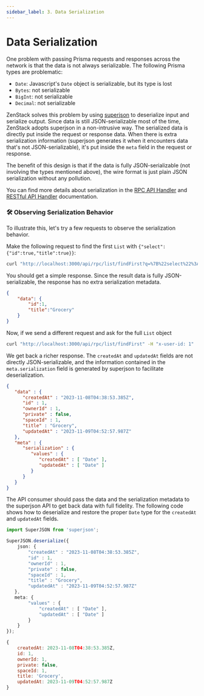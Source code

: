 ```yaml
---
sidebar_label: 3. Data Serialization
---
```


# Data Serialization

One problem with passing Prisma requests and responses across the network is that the data is not always serializable. The following Prisma types are problematic:

- `Date`: Javascript's `Date` object is serializable, but its type is lost
- `Bytes`: not serializable
- `BigInt`: not serializable
- `Decimal`: not serializable

ZenStack solves this problem by using [superjson](https://github.com/blitz-js/superjson) to deserialize input and serialize output. Since data is still JSON-serializable most of the time, ZenStack adopts superjson in a non-intrusive way. The serialized data is directly put inside the request or response data. When there is extra serialization information (superjson generates it when it encounters data that's not JSON-serializable), it's put inside the `meta` field in the request or response.

The benefit of this design is that if the data is fully JSON-serializable (not involving the types mentioned above), the wire format is just plain JSON serialization without any pollution.

You can find more details about serialization in the [RPC API Handler](/docs/reference/server-adapters/api-handlers/rpc#serialization) and [RESTful API Handler](/docs/reference/server-adapters/api-handlers/rest#serialization) documentation.

### 🛠️ Observing Serialization Behavior

To illustrate this, let's try a few requests to observe the serialization behavior.

Make the following request to find the first `List` with `{"select":{"id":true,"title":true}}`:

```bash
curl "http://localhost:3000/api/rpc/list/findFirst?q=%7B%22select%22%3A%7B%22id%22%3Atrue%2C%22title%22%3Atrue%7D%7D" -H "x-user-id: 1"
```

You should get a simple response. Since the result data is fully JSON-serializable, the response has no extra serialization metadata.

```json
{
    "data": {
        "id":1,
        "title":"Grocery"
    }
}
```

Now, if we send a different request and ask for the full `List` object

```bash
curl "http://localhost:3000/api/rpc/list/findFirst" -H "x-user-id: 1"
```

We get back a richer response. The `createdAt` and `updatedAt` fields are not directly JSON-serializable, and the information contained in the `meta.serialization` field is generated by superjson to facilitate deserialization.

```json
{
   "data" : {
      "createdAt" : "2023-11-08T04:38:53.385Z",
      "id" : 1,
      "ownerId" : 1,
      "private" : false,
      "spaceId" : 1,
      "title" : "Grocery",
      "updatedAt" : "2023-11-09T04:52:57.987Z"
   },
   "meta" : {
      "serialization" : {
         "values" : {
            "createdAt" : [ "Date" ],
            "updatedAt" : [ "Date" ]
         }
      }
   }
}
```

The API consumer should pass the data and the serialization metadata to the superjson API to get back data with full fidelity. The following code shows how to deserialize and restore the proper `Date` type for the `createdAt` and `updatedAt` fields.

```ts
import SuperJSON from 'superjson';

SuperJSON.deserialize({
    json: {
        "createdAt" : "2023-11-08T04:38:53.385Z",
        "id" : 1,
        "ownerId" : 1,
        "private" : false,
        "spaceId" : 1,
        "title" : "Grocery",
        "updatedAt" : "2023-11-09T04:52:57.987Z"
   },
   meta: {
        "values" : {
            "createdAt" : [ "Date" ],
            "updatedAt" : [ "Date" ]
        }
    }
});
```

```js
{
    createdAt: 2023-11-08T04:38:53.385Z,
    id: 1,
    ownerId: 1,
    private: false,
    spaceId: 1,
    title: 'Grocery',
    updatedAt: 2023-11-09T04:52:57.987Z
}
```